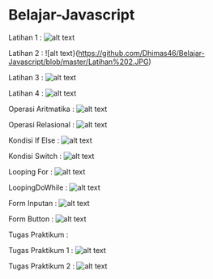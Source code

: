 # Belajar-Javascript
Latihan 1 :
![alt text](https://github.com/Dhimas46/Belajar-Javascript/blob/master/Latihan%201.JPG)

Latihan 2 :
![alt text}(https://github.com/Dhimas46/Belajar-Javascript/blob/master/Latihan%202.JPG)

Latihan 3 :
![alt text](https://github.com/Dhimas46/Belajar-Javascript/blob/master/Latihan%203.JPG)

Latihan 4 :
![alt text](https://github.com/Dhimas46/Belajar-Javascript/blob/master/Latihan%204.JPG)

Operasi Aritmatika :
![alt text](https://github.com/Dhimas46/Belajar-Javascript/blob/master/Aritmatika.JPG)

Operasi Relasional :
![alt text](https://github.com/Dhimas46/Belajar-Javascript/blob/master/Relational.JPG)

Kondisi If Else :
![alt text](https://github.com/Dhimas46/Belajar-Javascript/blob/master/KondisiIfElse.JPG)

Kondisi Switch :
![alt text](https://github.com/Dhimas46/Belajar-Javascript/blob/master/KondisiSwitch.JPG)

Looping For :
![alt text](https://github.com/Dhimas46/Belajar-Javascript/blob/master/LoopingFor.JPG)

LoopingDoWhile :
![alt text](https://github.com/Dhimas46/Belajar-Javascript/blob/master/LoopingDoWhile.JPG)

Form Inputan :
![alt text](https://github.com/Dhimas46/Belajar-Javascript/blob/master/FormInputan.JPG)

Form Button :
![alt text](https://github.com/Dhimas46/Belajar-Javascript/blob/master/FormButton.JPG)

Tugas Praktikum :

Tugas Praktikum 1 :
![alt text](https://github.com/Dhimas46/Belajar-Javascript/blob/master/KonversiNilai.JPG)

Tugas Praktikum 2 :
![alt text](https://github.com/Dhimas46/Belajar-Javascript/blob/master/KalkulatorJavascript.JPG)
